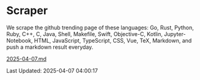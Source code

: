 # Scraper

We scrape the github trending page of these languages: Go, Rust, Python, Ruby, C++, C, Java, Shell, Makefile, Swift, Objective-C, Kotlin, Jupyter-Notebook, HTML, JavaScript, TypeScript, CSS, Vue, TeX, Markdown, and push a markdown result everyday.

[2025-04-07.md](https://github.com/yangwenmai/github-trending-backup/blob/master/2025-04-07.md)

Last Updated: 2025-04-07 04:00:17